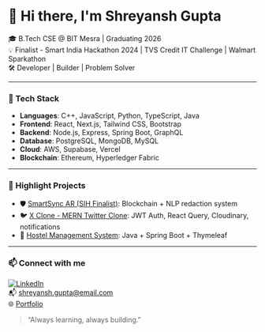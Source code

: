 # 👋 Hi there, I'm Shreyansh Gupta

🎓 B.Tech CSE @ BIT Mesra | Graduating 2026  
💡 Finalist - Smart India Hackathon 2024 | TVS Credit IT Challenge | Walmart Sparkathon  
🛠️ Developer | Builder | Problem Solver  

---

### 🚀 Tech Stack

- **Languages**: C++, JavaScript, Python, TypeScript, Java  
- **Frontend**: React, Next.js, Tailwind CSS, Bootstrap  
- **Backend**: Node.js, Express, Spring Boot, GraphQL  
- **Database**: PostgreSQL, MongoDB, MySQL  
- **Cloud**: AWS, Supabase, Vercel  
- **Blockchain**: Ethereum, Hyperledger Fabric  

---

### 📌 Highlight Projects

- 🛡️ [SmartSync AR (SIH Finalist)](https://github.com/your-repo): Blockchain + NLP redaction system  
- 🐦 [X Clone - MERN Twitter Clone](https://github.com/your-repo): JWT Auth, React Query, Cloudinary, notifications  
- 🏨 [Hostel Management System](https://github.com/your-repo): Java + Spring Boot + Thymeleaf  

---

### 📫 Connect with me

[![LinkedIn](https://img.shields.io/badge/LinkedIn-blue?logo=linkedin&style=flat-square)](https://linkedin.com/in/yourusername)  
📬 shreyansh.gupta@email.com  
🌐 [Portfolio](https://your-portfolio-link.com)

> “Always learning, always building.”
